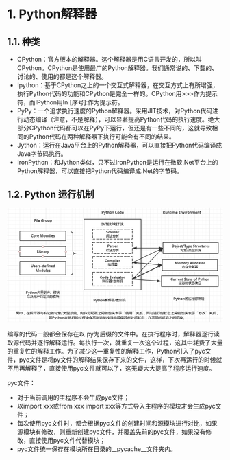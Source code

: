 # 1. Python解释器
## 1.1. 种类
- CPython：官方版本的解释器。这个解释器是用C语言开发的，所以叫CPython。CPython是使用最广的Python解释器。我们通常说的、下载的、讨论的、使用的都是这个解释器。
- Ipython：基于CPython之上的一个交互式解释器，在交互方式上有所增强，执行Python代码的功能和CPython是完全一样的。CPython用>>>作为提示符，而IPython用In [序号]:作为提示符。
- PyPy：一个追求执行速度的Python解释器。采用JIT技术，对Python代码进行动态编译（注意，不是解释），可以显著提高Python代码的执行速度。绝大部分CPython代码都可以在PyPy下运行，但还是有一些不同的，这就导致相同的Python代码在两种解释器下执行可能会有不同的结果。
- Jython：运行在Java平台上的Python解释器，可以直接把Python代码编译成Java字节码执行。
- IronPython：和Jython类似，只不过IronPython是运行在微软.Net平台上的Python解释器，可以直接把Python代码编译成.Net的字节码。

## 1.2. Python 运行机制
![python运行机制](python运行机制.png)

编写的代码一般都会保存在以.py为后缀的文件中。在执行程序时，解释器逐行读取源代码并逐行解释运行。每执行一次，就重复一次这个过程，这其中耗费了大量的重复性的解释工作。为了减少这一重复性的解释工作，Python引入了pyc文件，pyc文件是将py文件的解释结果保存下来的文件，这样，下次再运行的时候就不用再解释了，直接使用pyc文件就可以了，这无疑大大提高了程序运行速度。

pyc文件：
- 对于当前调用的主程序不会生成pyc文件；
- 以import xxx或from xxx import xxx等方式导入主程序的模块才会生成pyc文件；
- 每次使用pyc文件时，都会根据pyc文件的创建时间和源模块进行对比，如果源模块有修改，则重新创建pyc文件，并覆盖先前的pyc文件，如果没有修改，直接使用pyc文件代替模块；
- pyc文件统一保存在模块所在目录的__pycache__文件夹内。